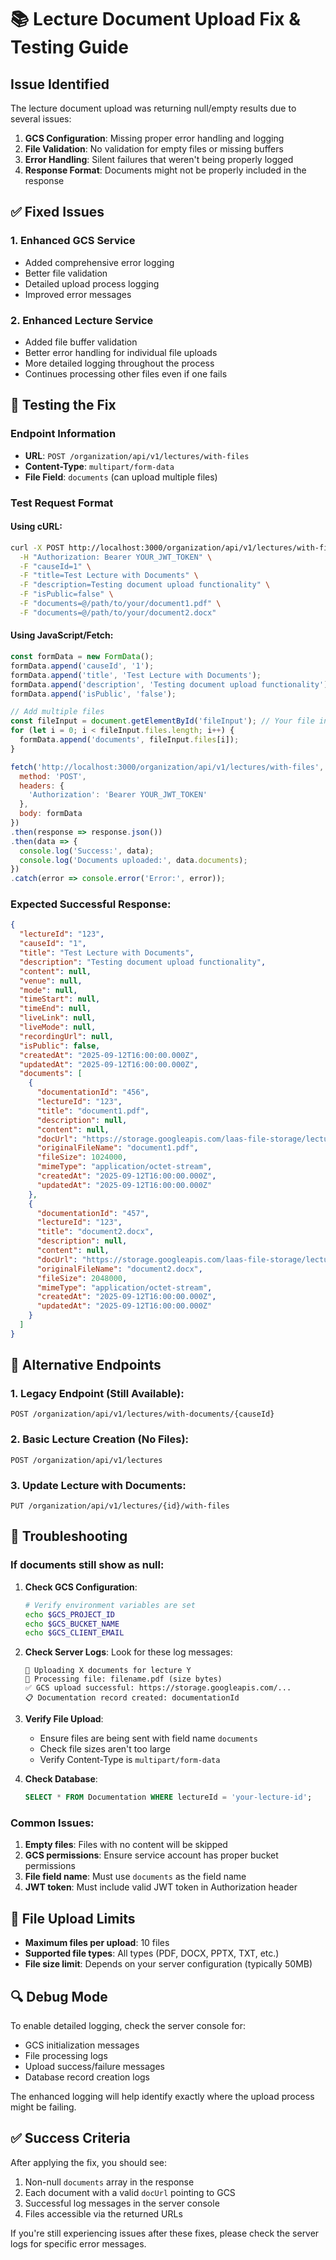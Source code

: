 # 📚 Lecture Document Upload Fix & Testing Guide

## Issue Identified
The lecture document upload was returning null/empty results due to several issues:

1. **GCS Configuration**: Missing proper error handling and logging
2. **File Validation**: No validation for empty files or missing buffers
3. **Error Handling**: Silent failures that weren't being properly logged
4. **Response Format**: Documents might not be properly included in the response

## ✅ Fixed Issues

### 1. Enhanced GCS Service
- Added comprehensive error logging
- Better file validation
- Detailed upload process logging
- Improved error messages

### 2. Enhanced Lecture Service
- Added file buffer validation
- Better error handling for individual file uploads
- More detailed logging throughout the process
- Continues processing other files even if one fails

## 🧪 Testing the Fix

### Endpoint Information
- **URL**: `POST /organization/api/v1/lectures/with-files`
- **Content-Type**: `multipart/form-data`
- **File Field**: `documents` (can upload multiple files)

### Test Request Format

#### Using cURL:
```bash
curl -X POST http://localhost:3000/organization/api/v1/lectures/with-files \
  -H "Authorization: Bearer YOUR_JWT_TOKEN" \
  -F "causeId=1" \
  -F "title=Test Lecture with Documents" \
  -F "description=Testing document upload functionality" \
  -F "isPublic=false" \
  -F "documents=@/path/to/your/document1.pdf" \
  -F "documents=@/path/to/your/document2.docx"
```

#### Using JavaScript/Fetch:
```javascript
const formData = new FormData();
formData.append('causeId', '1');
formData.append('title', 'Test Lecture with Documents');
formData.append('description', 'Testing document upload functionality');
formData.append('isPublic', 'false');

// Add multiple files
const fileInput = document.getElementById('fileInput'); // Your file input element
for (let i = 0; i < fileInput.files.length; i++) {
  formData.append('documents', fileInput.files[i]);
}

fetch('http://localhost:3000/organization/api/v1/lectures/with-files', {
  method: 'POST',
  headers: {
    'Authorization': 'Bearer YOUR_JWT_TOKEN'
  },
  body: formData
})
.then(response => response.json())
.then(data => {
  console.log('Success:', data);
  console.log('Documents uploaded:', data.documents);
})
.catch(error => console.error('Error:', error));
```

### Expected Successful Response:
```json
{
  "lectureId": "123",
  "causeId": "1",
  "title": "Test Lecture with Documents",
  "description": "Testing document upload functionality",
  "content": null,
  "venue": null,
  "mode": null,
  "timeStart": null,
  "timeEnd": null,
  "liveLink": null,
  "liveMode": null,
  "recordingUrl": null,
  "isPublic": false,
  "createdAt": "2025-09-12T16:00:00.000Z",
  "updatedAt": "2025-09-12T16:00:00.000Z",
  "documents": [
    {
      "documentationId": "456",
      "lectureId": "123",
      "title": "document1.pdf",
      "description": null,
      "content": null,
      "docUrl": "https://storage.googleapis.com/laas-file-storage/lectures/123/documents/uuid-generated-name.pdf",
      "originalFileName": "document1.pdf",
      "fileSize": 1024000,
      "mimeType": "application/octet-stream",
      "createdAt": "2025-09-12T16:00:00.000Z",
      "updatedAt": "2025-09-12T16:00:00.000Z"
    },
    {
      "documentationId": "457",
      "lectureId": "123",
      "title": "document2.docx",
      "description": null,
      "content": null,
      "docUrl": "https://storage.googleapis.com/laas-file-storage/lectures/123/documents/uuid-generated-name.docx",
      "originalFileName": "document2.docx",
      "fileSize": 2048000,
      "mimeType": "application/octet-stream",
      "createdAt": "2025-09-12T16:00:00.000Z",
      "updatedAt": "2025-09-12T16:00:00.000Z"
    }
  ]
}
```

## 🔧 Alternative Endpoints

### 1. Legacy Endpoint (Still Available):
```
POST /organization/api/v1/lectures/with-documents/{causeId}
```

### 2. Basic Lecture Creation (No Files):
```
POST /organization/api/v1/lectures
```

### 3. Update Lecture with Documents:
```
PUT /organization/api/v1/lectures/{id}/with-files
```

## 🚨 Troubleshooting

### If documents still show as null:

1. **Check GCS Configuration**:
   ```bash
   # Verify environment variables are set
   echo $GCS_PROJECT_ID
   echo $GCS_BUCKET_NAME
   echo $GCS_CLIENT_EMAIL
   ```

2. **Check Server Logs**:
   Look for these log messages:
   ```
   📁 Uploading X documents for lecture Y
   📄 Processing file: filename.pdf (size bytes)
   ✅ GCS upload successful: https://storage.googleapis.com/...
   📋 Documentation record created: documentationId
   ```

3. **Verify File Upload**:
   - Ensure files are being sent with field name `documents`
   - Check file sizes aren't too large
   - Verify Content-Type is `multipart/form-data`

4. **Check Database**:
   ```sql
   SELECT * FROM Documentation WHERE lectureId = 'your-lecture-id';
   ```

### Common Issues:

1. **Empty files**: Files with no content will be skipped
2. **GCS permissions**: Ensure service account has proper bucket permissions
3. **File field name**: Must use `documents` as the field name
4. **JWT token**: Must include valid JWT token in Authorization header

## 📝 File Upload Limits

- **Maximum files per upload**: 10 files
- **Supported file types**: All types (PDF, DOCX, PPTX, TXT, etc.)
- **File size limit**: Depends on your server configuration (typically 50MB)

## 🔍 Debug Mode

To enable detailed logging, check the server console for:
- GCS initialization messages
- File processing logs
- Upload success/failure messages
- Database record creation logs

The enhanced logging will help identify exactly where the upload process might be failing.

## ✅ Success Criteria

After applying the fix, you should see:
1. Non-null `documents` array in the response
2. Each document with a valid `docUrl` pointing to GCS
3. Successful log messages in the server console
4. Files accessible via the returned URLs

If you're still experiencing issues after these fixes, please check the server logs for specific error messages.